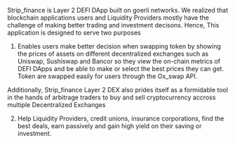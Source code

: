 Strip_finance is Layer 2 DEFI DApp built on goerli networks. We realized that blockchain applications users and Liquidity Providers mostly have the challenge of making better trading and investment decisons. Hence, This application is designed to serve two purposes 

1. Enables users make better decision when swapping token by  showing the prices of assets on different decentralized exchanges such as Uniswap, Sushiswap and Bancor so they view the on-chain metrics of DEFI DApps and be able to make or  select the best prices they can get.  Token are swapped easily for users through the Ox_swap API. 

Additionally, Strip_finance Layer 2 DEX also prides itself as a formidable tool in the hands of arbitrage traders to buy and sell cryptocurrency accross multiple Decentralized Exchanges
   
2. Help Liquidity Providers, credit unions, insurance corporations, find the best deals, earn passively and gain high yield on their saving or investment.


